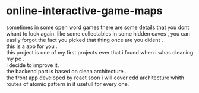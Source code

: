 # online-interactive-game-maps
sometimes in some open word games there are some details that you dont whant to look again.
like some collectables in some hidden caves , you can easily forgot the fact you picked that thing once are you dident .<br>
this is a app for you .<br>
this project is one of my first projects ever that i found when i whas cleaning my pc .<br>
i decide to improve it.<br>
the backend part is based on clean architecture .<br>
the front app developed by react soon i will cover cdd architecture whith routes of atomic pattern in it usefull for every one.<br>
